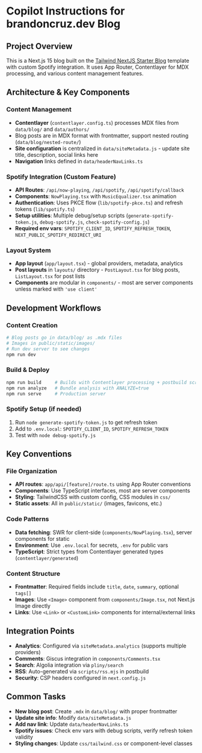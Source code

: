 # Copilot Instructions for brandoncruz.dev Blog

## Project Overview
This is a Next.js 15 blog built on the [Tailwind NextJS Starter Blog](https://github.com/timlrx/tailwind-nextjs-starter-blog) template with custom Spotify integration. It uses App Router, Contentlayer for MDX processing, and various content management features.

## Architecture & Key Components

### Content Management
- **Contentlayer** (`contentlayer.config.ts`) processes MDX files from `data/blog/` and `data/authors/`
- Blog posts are in MDX format with frontmatter, support nested routing (`data/blog/nested-route/`)
- **Site configuration** is centralized in `data/siteMetadata.js` - update site title, description, social links here
- **Navigation** links defined in `data/headerNavLinks.ts`

### Spotify Integration (Custom Feature)
- **API Routes**: `/api/now-playing`, `/api/spotify`, `/api/spotify/callback`
- **Components**: `NowPlaying.tsx` with `MusicEqualizer.tsx` animation
- **Authentication**: Uses PKCE flow (`lib/spotify-pkce.ts`) and refresh tokens (`lib/spotify.ts`)
- **Setup utilities**: Multiple debug/setup scripts (`generate-spotify-token.js`, `debug-spotify.js`, `check-spotify-config.js`)
- **Required env vars**: `SPOTIFY_CLIENT_ID`, `SPOTIFY_REFRESH_TOKEN`, `NEXT_PUBLIC_SPOTIFY_REDIRECT_URI`

### Layout System
- **App layout** (`app/layout.tsx`) - global providers, metadata, analytics
- **Post layouts** in `layouts/` directory - `PostLayout.tsx` for blog posts, `ListLayout.tsx` for post lists
- **Components** are modular in `components/` - most are server components unless marked with `'use client'`

## Development Workflows

### Content Creation
```bash
# Blog posts go in data/blog/ as .mdx files
# Images in public/static/images/
# Run dev server to see changes
npm run dev
```

### Build & Deploy
```bash
npm run build     # Builds with Contentlayer processing + postbuild script
npm run analyze   # Bundle analysis with ANALYZE=true
npm run serve     # Production server
```

### Spotify Setup (if needed)
1. Run `node generate-spotify-token.js` to get refresh token
2. Add to `.env.local`: `SPOTIFY_CLIENT_ID`, `SPOTIFY_REFRESH_TOKEN`  
3. Test with `node debug-spotify.js`

## Key Conventions

### File Organization
- **API routes**: `app/api/[feature]/route.ts` using App Router conventions
- **Components**: Use TypeScript interfaces, most are server components
- **Styling**: TailwindCSS with custom config, CSS modules in `css/`
- **Static assets**: All in `public/static/` (images, favicons, etc.)

### Code Patterns
- **Data fetching**: SWR for client-side (`components/NowPlaying.tsx`), server components for static
- **Environment**: Use `.env.local` for secrets, `.env` for public vars
- **TypeScript**: Strict types from Contentlayer generated types (`contentlayer/generated`)

### Content Structure
- **Frontmatter**: Required fields include `title`, `date`, `summary`, optional `tags[]`
- **Images**: Use `<Image>` component from `components/Image.tsx`, not Next.js Image directly
- **Links**: Use `<Link>` or `<CustomLink>` components for internal/external links

## Integration Points
- **Analytics**: Configured via `siteMetadata.analytics` (supports multiple providers)
- **Comments**: Giscus integration in `components/Comments.tsx`
- **Search**: Algolia integration via `pliny/search`
- **RSS**: Auto-generated via `scripts/rss.mjs` in postbuild
- **Security**: CSP headers configured in `next.config.js`

## Common Tasks
- **New blog post**: Create `.mdx` in `data/blog/` with proper frontmatter
- **Update site info**: Modify `data/siteMetadata.js`
- **Add nav link**: Update `data/headerNavLinks.ts`
- **Spotify issues**: Check env vars with debug scripts, verify refresh token validity
- **Styling changes**: Update `css/tailwind.css` or component-level classes